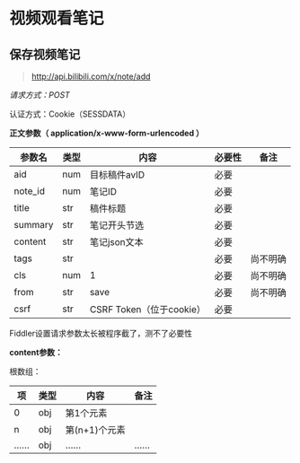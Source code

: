 # 视频观看笔记

## 保存视频笔记

> http://api.bilibili.com/x/note/add

*请求方式：POST*

认证方式：Cookie（SESSDATA）

**正文参数（ application/x-www-form-urlencoded ）**

| 参数名  | 类型 | 内容                     | 必要性 | 备注     |
| ------- | ---- | ------------------------ | ------ | -------- |
| aid     | num  | 目标稿件avID             | 必要   |          |
| note_id | num  | 笔记ID                   | 必要   |          |
| title   | str  | 稿件标题                 | 必要   |          |
| summary | str  | 笔记开头节选             | 必要   |          |
| content | str  | 笔记json文本             | 必要   |          |
| tags    | str  |                          | 必要   | 尚不明确 |
| cls     | num  | 1                        | 必要   | 尚不明确 |
| from    | str  | save                     | 必要   | 尚不明确 |
| csrf    | str  | CSRF Token（位于cookie） | 必要   |          |
Fiddler设置请求参数太长被程序截了，测不了必要性

**content参数：**

根数组：

| 项   | 类型 | 内容          | 备注 |
| ---- | ---- | ------------- | ---- |
| 0    | obj  | 第1个元素     |      |
| n    | obj  | 第(n+1)个元素 |      |
| ……   | obj  | ……            | ……   |